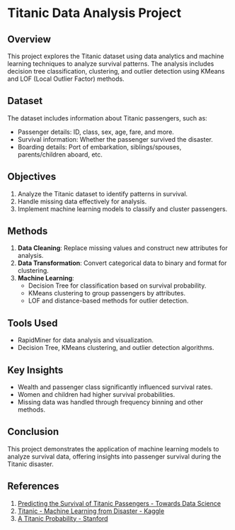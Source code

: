 # Titanic Data Analysis Project

## Overview

This project explores the Titanic dataset using data analytics and machine learning techniques to analyze survival patterns. The analysis includes decision tree classification, clustering, and outlier detection using KMeans and LOF (Local Outlier Factor) methods.

## Dataset

The dataset includes information about Titanic passengers, such as:
- Passenger details: ID, class, sex, age, fare, and more.
- Survival information: Whether the passenger survived the disaster.
- Boarding details: Port of embarkation, siblings/spouses, parents/children aboard, etc.

## Objectives

1. Analyze the Titanic dataset to identify patterns in survival.
2. Handle missing data effectively for analysis.
3. Implement machine learning models to classify and cluster passengers.

## Methods

1. **Data Cleaning**: Replace missing values and construct new attributes for analysis.
2. **Data Transformation**: Convert categorical data to binary and format for clustering.
3. **Machine Learning**:
   - Decision Tree for classification based on survival probability.
   - KMeans clustering to group passengers by attributes.
   - LOF and distance-based methods for outlier detection.

## Tools Used

- RapidMiner for data analysis and visualization.
- Decision Tree, KMeans clustering, and outlier detection algorithms.

## Key Insights

- Wealth and passenger class significantly influenced survival rates.
- Women and children had higher survival probabilities.
- Missing data was handled through frequency binning and other methods.

## Conclusion

This project demonstrates the application of machine learning models to analyze survival data, offering insights into passenger survival during the Titanic disaster.

## References

1. [Predicting the Survival of Titanic Passengers - Towards Data Science](https://towardsdatascience.com/predicting-the-survival-of-titanic-passengers-30870ccc7e8)
2. [Titanic - Machine Learning from Disaster - Kaggle](https://www.kaggle.com/c/titanic)
3. [A Titanic Probability - Stanford](https://web.stanford.edu/class/archive/cs/cs109/cs109.1166/problem12.html)
